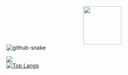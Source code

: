 <div id="header" align="center">
  <img src="https://media.giphy.com/media/M9gbBd9nbDrOTu1Mqx/giphy.gif" width="100"/>
</div>

<picture>
  <source media="(prefers-color-scheme: dark)" srcset="github-snake-dark.svg" />
  <source media="(prefers-color-scheme: light)" srcset="github-snake.svg" />
  <img alt="github-snake" src="github-snake.svg" />
</picture>

![](https://komarev.com/ghpvc/?username=your-github-username&color=green)  
[![Top Langs](https://github-readme-stats.vercel.app/api/top-langs/?username=Haluk-Bilgic&layout=compact&theme=radical)](https://github.com/Haluk-Bilgic/github-readme-stats)         

